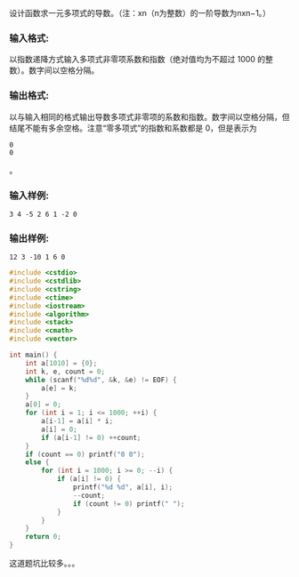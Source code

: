 设计函数求一元多项式的导数。（注：x​n​​（n为整数）的一阶导数为nx​n−1​​。）

### 输入格式:

以指数递降方式输入多项式非零项系数和指数（绝对值均为不超过 1000 的整数）。数字间以空格分隔。

### 输出格式:

以与输入相同的格式输出导数多项式非零项的系数和指数。数字间以空格分隔，但结尾不能有多余空格。注意“零多项式”的指数和系数都是 0，但是表示为 

```
0
0
```

。

### 输入样例:

```
3 4 -5 2 6 1 -2 0

```

### 输出样例:

```
12 3 -10 1 6 0
```

```c
#include <cstdio>
#include <cstdlib>
#include <cstring>
#include <ctime>
#include <iostream>
#include <algorithm>
#include <stack>
#include <cmath>
#include <vector>

int main() {
    int a[1010] = {0};
    int k, e, count = 0;
    while (scanf("%d%d", &k, &e) != EOF) {
        a[e] = k;
    }
    a[0] = 0;
    for (int i = 1; i <= 1000; ++i) {
        a[i-1] = a[i] * i;
        a[i] = 0;
        if (a[i-1] != 0) ++count;
    }
    if (count == 0) printf("0 0");
    else {
        for (int i = 1000; i >= 0; --i) {
            if (a[i] != 0) {
                printf("%d %d", a[i], i);
                --count;
                if (count != 0) printf(" ");
            }
        }
    }
    return 0;
}
```

这道题坑比较多。。。